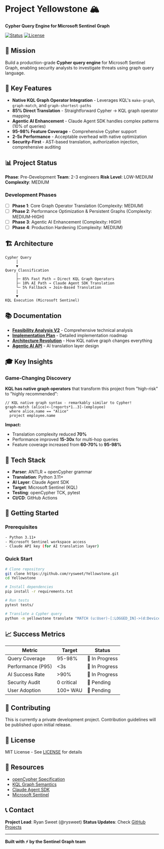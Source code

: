 # Project Yellowstone 🏔️

**Cypher Query Engine for Microsoft Sentinel Graph**

[![Status](https://img.shields.io/badge/Status-In%20Development-yellow)]()
[![License](https://img.shields.io/badge/License-MIT-blue)]()

## 🎯 Mission

Build a production-grade **Cypher query engine** for Microsoft Sentinel Graph, enabling security analysts to investigate threats using graph query language.

## 🚀 Key Features

- **Native KQL Graph Operator Integration** - Leverages KQL's `make-graph`, `graph-match`, and `graph-shortest-paths`
- **85% Direct Translation** - Straightforward Cypher → KQL graph operator mapping
- **Agentic AI Enhancement** - Claude Agent SDK handles complex patterns (10% of queries)
- **95-98% Feature Coverage** - Comprehensive Cypher support
- **2-5x Performance** - Acceptable overhead with native optimization
- **Security-First** - AST-based translation, authorization injection, comprehensive auditing

## 📊 Project Status

**Phase**: Pre-Development
**Team**: 2-3 engineers
**Risk Level**: LOW-MEDIUM
**Complexity**: MEDIUM

### Development Phases

- [ ] **Phase 1**: Core Graph Operator Translation (Complexity: MEDIUM)
- [ ] **Phase 2**: Performance Optimization & Persistent Graphs (Complexity: MEDIUM-HIGH)
- [ ] **Phase 3**: Agentic AI Enhancement (Complexity: HIGH)
- [ ] **Phase 4**: Production Hardening (Complexity: MEDIUM)

## 🏗️ Architecture

```
Cypher Query
     │
     ▼
Query Classification
     │
     ├─ 85% Fast Path → Direct KQL Graph Operators
     ├─ 10% AI Path → Claude Agent SDK Translation
     └─ 5% Fallback → Join-Based Translation
     │
     ▼
KQL Execution (Microsoft Sentinel)
```

## 📚 Documentation

- **[Feasibility Analysis V2](./context/analysis/CYPHER_SENTINEL_FEASIBILITY_ANALYSIS_V2.md)** - Comprehensive technical analysis
- **[Implementation Plan](./context/planning/IMPLEMENTATION_PLAN.md)** - Detailed implementation roadmap
- **[Architecture Revolution](./context/analysis/KQL_NATIVE_GRAPH_ARCHITECTURE_REVOLUTION.md)** - How KQL native graph changes everything
- **[Agentic AI API](./context/agentic_api/)** - AI translation layer design

## 🎓 Key Insights

### Game-Changing Discovery

**KQL has native graph operators** that transform this project from "high-risk" to "highly recommended":

```kusto
// KQL native graph syntax - remarkably similar to Cypher!
graph-match (alice)<-[reports*1..3]-(employee)
  where alice.name == "Alice"
  project employee.name
```

**Impact:**
- Translation complexity reduced **70%**
- Performance improved **15-30x** for multi-hop queries
- Feature coverage increased from **60-70%** to **95-98%**

## 🔧 Tech Stack

- **Parser**: ANTLR + openCypher grammar
- **Translation**: Python 3.11+
- **AI Layer**: Claude Agent SDK
- **Target**: Microsoft Sentinel (KQL)
- **Testing**: openCypher TCK, pytest
- **CI/CD**: GitHub Actions

## 🚦 Getting Started

### Prerequisites

```bash
- Python 3.11+
- Microsoft Sentinel workspace access
- Claude API key (for AI translation layer)
```

### Quick Start

```bash
# Clone repository
git clone https://github.com/rysweet/Yellowstone.git
cd Yellowstone

# Install dependencies
pip install -r requirements.txt

# Run tests
pytest tests/

# Translate a Cypher query
python -m yellowstone translate "MATCH (u:User)-[:LOGGED_IN]->(d:Device) RETURN u, d"
```

## 📈 Success Metrics

| Metric | Target | Status |
|--------|--------|--------|
| Query Coverage | 95-98% | 🔄 In Progress |
| Performance (P95) | <3s | 🔄 In Progress |
| AI Success Rate | >90% | 🔄 In Progress |
| Security Audit | 0 critical | 🔄 Pending |
| User Adoption | 100+ WAU | 🔄 Pending |

## 🤝 Contributing

This is currently a private development project. Contribution guidelines will be published upon initial release.

## 📄 License

MIT License - See [LICENSE](./LICENSE) for details

## 🔗 Resources

- [openCypher Specification](https://opencypher.org)
- [KQL Graph Semantics](https://learn.microsoft.com/en-us/kusto/query/graph-semantics-overview)
- [Claude Agent SDK](https://docs.claude.com/en/api/agent-sdk/overview)
- [Microsoft Sentinel](https://azure.microsoft.com/en-us/products/microsoft-sentinel)

## 📞 Contact

**Project Lead**: Ryan Sweet (@rysweet)
**Status Updates**: Check [GitHub Projects](https://github.com/rysweet/Yellowstone/projects)

---

**Built with ⚡ by the Sentinel Graph team**
